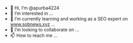 - 👋 Hi, I’m @apurba4224
- 👀 I’m interested in ...
- 🌱 I’m currently learning and working as a SEO expert on www.sobnews.xyz ...
- 💞️ I’m looking to collaborate on ...
- 📫 How to reach me ...

<!---
apurba4224/apurba4224 is a ✨ special ✨ repository because its `README.md` (this file) appears on your GitHub profile.
You can click the Preview link to take a look at your changes.
--->
